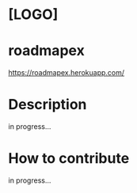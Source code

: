 # [LOGO]

# roadmapex
https://roadmapex.herokuapp.com/

# Description
in progress...

# How to contribute
in progress...
